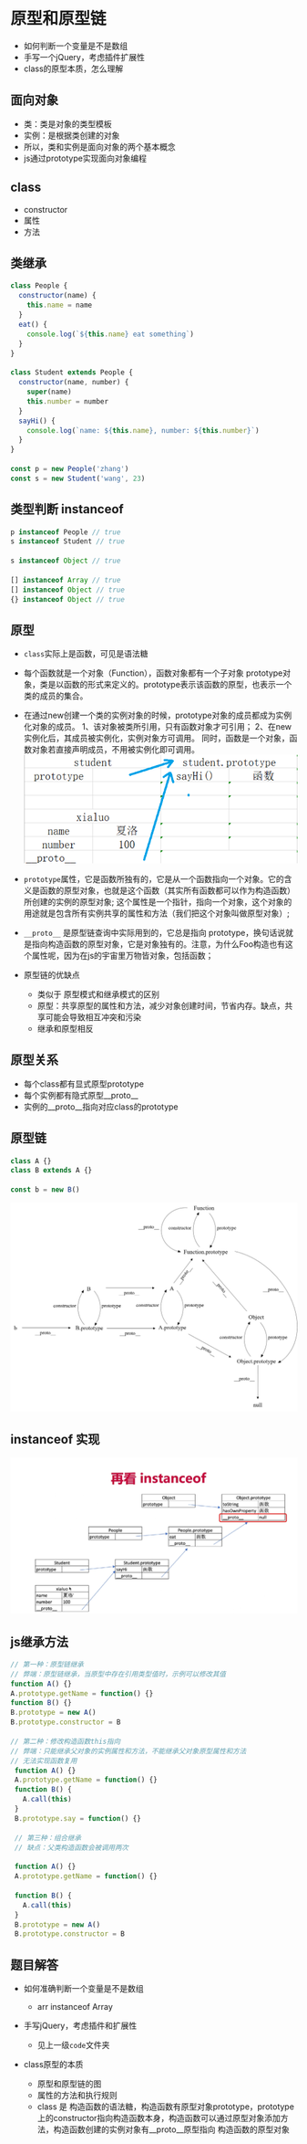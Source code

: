 # 原型和原型链

* 如何判断一个变量是不是数组
* 手写一个jQuery，考虑插件扩展性
* class的原型本质，怎么理解

## 面向对象

* 类：类是对象的类型模板
* 实例：是根据类创建的对象
* 所以，类和实例是面向对象的两个基本概念
* js通过prototype实现面向对象编程

## class

* constructor
* 属性
* 方法

## 类继承

```js
class People {
  constructor(name) {
    this.name = name
  }
  eat() {
    console.log(`${this.name} eat something`)
  }
}

class Student extends People {
  constructor(name, number) {
    super(name)
    this.number = number
  }
  sayHi() {
    console.log(`name: ${this.name}, number: ${this.number}`)
  }
} 

const p = new People('zhang')
const s = new Student('wang', 23)
```

## 类型判断 instanceof

```js
p instanceof People // true
s instanceof Student // true

s instanceof Object // true

[] instanceof Array // true
[] instanceof Object // true
{} instanceof Object // true


```

## 原型

* `class`实际上是函数，可见是语法糖
* 每个函数就是一个对象（Function），函数对象都有一个子对象 prototype对象，类是以函数的形式来定义的。prototype表示该函数的原型，也表示一个类的成员的集合。
* 在通过new创建一个类的实例对象的时候，prototype对象的成员都成为实例化对象的成员。
1、该对象被类所引用，只有函数对象才可引用；
2、在new实例化后，其成员被实例化，实例对象方可调用。
同时，函数是一个对象，函数对象若直接声明成员，不用被实例化即可调用。
![原型](./img/原型.png)
* `prototype`属性，它是函数所独有的，它是从一个函数指向一个对象。它的含义是函数的原型对象，也就是这个函数（其实所有函数都可以作为构造函数）所创建的实例的原型对象; 这个属性是一个指针，指向一个对象，这个对象的用途就是包含所有实例共享的属性和方法（我们把这个对象叫做原型对象）;
* `__proto__` 是原型链查询中实际用到的，它总是指向 prototype，换句话说就是指向构造函数的原型对象，它是对象独有的。注意，为什么Foo构造也有这个属性呢，因为在js的宇宙里万物皆对象，包括函数；

* 原型链的优缺点
  * 类似于 原型模式和继承模式的区别
  * 原型：共享原型的属性和方法，减少对象创建时间，节省内存。缺点，共享可能会导致相互冲突和污染
  * 继承和原型相反

## 原型关系

* 每个class都有显式原型prototype
* 每个实例都有隐式原型__proto__
* 实例的__proto__指向对应class的prototype

## 原型链

```js
class A {}
class B extends A {}

const b = new B()
```

![原型链-1](./img/%E5%8E%9F%E5%9E%8B%E9%93%BE-1.png)

## instanceof 实现

![instanceof](./img/instanceof.png)

## js继承方法

```js
// 第一种：原型链继承
// 弊端：原型链继承，当原型中存在引用类型值时，示例可以修改其值
function A() {}
A.prototype.getName = function() {}
function B() {}
B.prototype = new A()
B.prototype.constructor = B

// 第二种：修改构造函数this指向
// 弊端：只能继承父对象的实例属性和方法，不能继承父对象原型属性和方法
// 无法实现函数复用
 function A() {}
 A.prototype.getName = function() {}
 function B() {
   A.call(this)
 }
 B.prototype.say = function() {}

 // 第三种：组合继承
 // 缺点：父类构造函数会被调用两次

 function A() {}
 A.prototype.getName = function() {}

 function B() {
   A.call(this)
 }
 B.prototype = new A()
 B.prototype.constructor = B
```

## 题目解答

* 如何准确判断一个变量是不是数组
  * arr instanceof Array

* 手写jQuery，考虑插件和扩展性
  * 见上一级`code`文件夹

* class原型的本质
  * 原型和原型链的图
  * 属性的方法和执行规则
  * class 是 构造函数的语法糖，构造函数有原型对象prototype，prototype上的constructor指向构造函数本身，构造函数可以通过原型对象添加方法，构造函数创建的实例对象有__proto__原型指向 构造函数的原型对象
